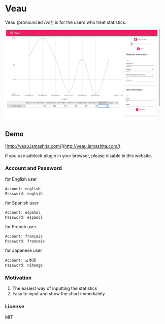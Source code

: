# Veau

Veau (pronounced /vo/) is for the users who treat statistics. 

![](images/screenshot1.png)

## Demo
[http://veau.jamashita.com/](http://veau.jamashita.com/)

if you use adblock plugin in your browser, please disable in this website.


### Account and Password

for English user

```
Account: english
Password: englsih
```

for Spanish user

```
Account: español
Password: espanol
```

for French user

```
Account: français
Password: francais
```

for Japanese user

```
Account: 日本語
Password: nihongo
```

### Motivation

1. The easiest way of inputting the statistics
2. Easy to input and show the chart immediately

### License

MIT
